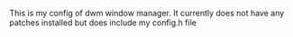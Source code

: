 This is my config of dwm window manager. It currently does not have any patches installed but does include my config.h file
